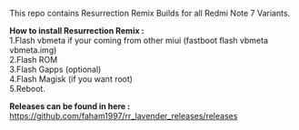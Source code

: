 This repo contains Resurrection Remix Builds for all Redmi Note 7 Variants.

<b>How to install Resurrection Remix :</b><br />
1.Flash vbmeta if your coming from other miui (fastboot flash vbmeta vbmeta.img) <br />
2.Flash ROM<br />
3.Flash Gapps (optional)<br />
4.Flash Magisk (if you want root)<br />
5.Reboot.<br />

<b>Releases can be found in here :</b>
https://github.com/faham1997/rr_lavender_releases/releases
